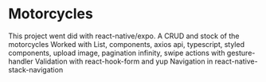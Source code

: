 # Motorcycles

This project went did with react-native/expo.
A CRUD and stock of the motorcycles
Worked with List, components, axios api, typescript, styled components, upload image, pagination infinity, swipe actions with gesture-handler
Validation with react-hook-form and yup
Navigation in react-native-stack-navigation

